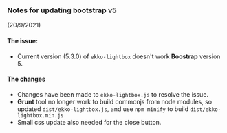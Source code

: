 ### Notes for updating bootstrap v5
(20/9/2021)

#### The issue:
- Current version (5.3.0) of `ekko-lightbox` doesn't work **Boostrap** version 5.

####  The changes
- Changes have been made to `ekko-lightbox.js` to resolve the issue.
- **Grunt** tool no longer work to build commonjs from node modules,  so updated `dist/ekko-lightbox.js`, and use `npm minify` to build `dist/ekko-lightbox.min.js`
- Small css update also needed for the close button.
